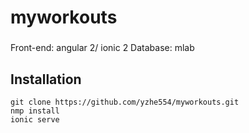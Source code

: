 # myworkouts

###
Front-end: angular 2/ ionic 2
Database: mlab

## Installation
```
git clone https://github.com/yzhe554/myworkouts.git
nmp install
ionic serve
```
